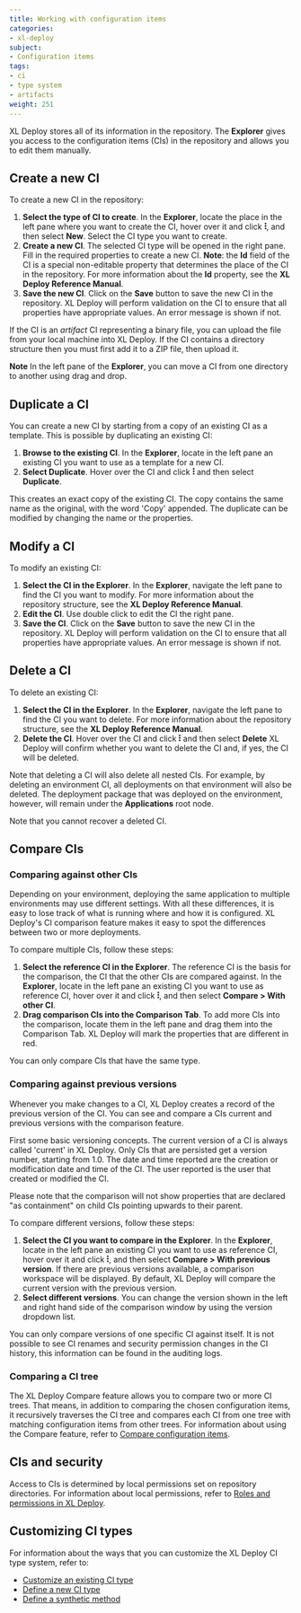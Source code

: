 ```yaml
---
title: Working with configuration items
categories:
- xl-deploy
subject:
- Configuration items
tags:
- ci
- type system
- artifacts
weight: 251
---
```


XL Deploy stores all of its information in the repository. The **Explorer** gives you access to the configuration items (CIs) in the repository and allows you to edit them manually.

## Create a new CI

To create a new CI in the repository:

1. **Select the type of CI to create**. In the **Explorer**, locate the place in the left pane where you want to create the CI, hover over it and click ![Explorer action menu](/images/menu_three_dots.png), and then select **New**. Select the CI type you want to create.
2. **Create a new CI**. The selected CI type will be opened in the right pane. Fill in the required properties to create a new CI. **Note**: the **Id** field of the CI is a special non-editable property that determines the place of the CI in the repository. For more information about the **Id** property, see the **XL Deploy Reference Manual**.
3. **Save the new CI**. Click on the **Save** button to save the new CI in the repository. XL Deploy will perform validation on the CI to ensure that all properties have appropriate values. An error message is shown if not.

If the CI is an _artifact_ CI representing a binary file, you can upload the file from your local machine into XL Deploy. If the CI contains a directory structure then you must first add it to a ZIP file, then upload it.

**Note** In the left pane of the **Explorer**, you can move a CI from one directory to another using drag and drop.

## Duplicate a CI

You can create a new CI by starting from a copy of an existing CI as a template. This is possible by duplicating an existing CI:

1. **Browse to the existing CI**. In the **Explorer**, locate in the left pane an existing CI you want to use as a template for a new CI.
2. **Select Duplicate**. Hover over the CI and click ![Explorer action menu](/images/menu_three_dots.png) and then select **Duplicate**.

This creates an exact copy of the existing CI. The copy contains the same name as the original, with the word 'Copy' appended.
The duplicate can be modified by changing the name or the properties.

## Modify a CI

To modify an existing CI:

1. **Select the CI in the Explorer**. In the **Explorer**, navigate the left pane to find the CI you want to modify. For more information about the repository structure, see the **XL Deploy Reference Manual**.
2. **Edit the CI**. Use double click to edit the CI the right pane.
3. **Save the CI**. Click on the **Save** button to save the new CI in the repository. XL Deploy will perform validation on the CI to ensure that all properties have appropriate values. An error message is shown if not.

## Delete a CI

To delete an existing CI:

1. **Select the CI in the Explorer**. In the **Explorer**, navigate the left pane to find the CI you want to delete. For more information about the repository structure, see the **XL Deploy Reference Manual**.
2. **Delete the CI**. Hover over the CI and click ![Explorer action menu](/images/menu_three_dots.png) and then select **Delete** XL Deploy will confirm whether you want to delete the CI and, if yes, the CI will be deleted.

Note that deleting a CI will also delete all nested CIs. For example, by deleting an environment CI, all deployments on that environment will also be deleted. The deployment package that was deployed on the environment, however, will remain under the **Applications** root node.

Note that you cannot recover a deleted CI.

## Compare CIs

### Comparing against other CIs

Depending on your environment, deploying the same application to multiple environments may use different settings. With all these differences, it is easy to lose track of what is running where and how it is configured. XL Deploy's CI comparison feature makes it easy to spot the differences between two or more deployments.

To compare multiple CIs, follow these steps:

1. **Select the reference CI in the Explorer**. The reference CI is the basis for the comparison, the CI that the other CIs are compared against. In the **Explorer**, locate in the left pane an existing CI you want to use as reference CI, hover over it and click ![Explorer action menu](/images/menu_three_dots.png), and then select **Compare > With other CI**.
2. **Drag comparison CIs into the Comparison Tab**. To add more CIs into the comparison, locate them in the left pane and drag them into the Comparison Tab. XL Deploy will mark the properties that are different in red.

You can only compare CIs that have the same type.

### Comparing against previous versions

Whenever you make changes to a CI, XL Deploy creates a record of the previous version of the CI. You can see and compare a CIs current and previous versions with the comparison feature.

First some basic versioning concepts. The current version of a CI is always called 'current' in XL Deploy. Only CIs that are persisted get a version number, starting from 1.0. The date and time reported are the creation or modification date and time of the CI. The user reported is the user that created or modified the CI.

Please note that the comparison will not show properties that are declared "as containment" on child CIs pointing upwards to their parent.

To compare different versions, follow these steps:

1. **Select the CI you want to compare in the Explorer**. In the **Explorer**, locate in the left pane an existing CI you want to use as reference CI, hover over it and click ![Explorer action menu](/images/menu_three_dots.png), and then select **Compare > With previous version**. If there are previous versions available, a comparison workspace will be displayed. By default, XL Deploy will compare the current version with the previous version.
2. **Select different versions**. You can change the version shown in the left and right hand side of the comparison window by using the version dropdown list.

You can only compare versions of one specific CI against itself. It is not possible to see CI renames and security permission changes in the CI history, this information can be found in the auditing logs.

### Comparing a CI tree

The XL Deploy Compare feature allows you to compare two or more CI trees. That means, in addition to comparing the chosen configuration items, it recursively traverses the CI tree and compares each CI from one tree with matching configuration items from other trees. For information about using the Compare feature, refer to [Compare configuration items](/xl-deploy/how-to/compare-configuration-items.html).

## CIs and security

Access to CIs is determined by local permissions set on repository directories. For information about local permissions, refer to [Roles and permissions in XL Deploy](/xl-deploy/concept/roles-and-permissions-in-xl-deploy.html#local-permissions).

## Customizing CI types

For information about the ways that you can customize the XL Deploy CI type system, refer to:

* [Customize an existing CI type](/xl-deploy/how-to/customize-an-existing-ci-type.html)
* [Define a new CI type](/xl-deploy/how-to/define-a-new-ci-type.html)
* [Define a synthetic method](/xl-deploy/how-to/define-a-synthetic-method.html)
